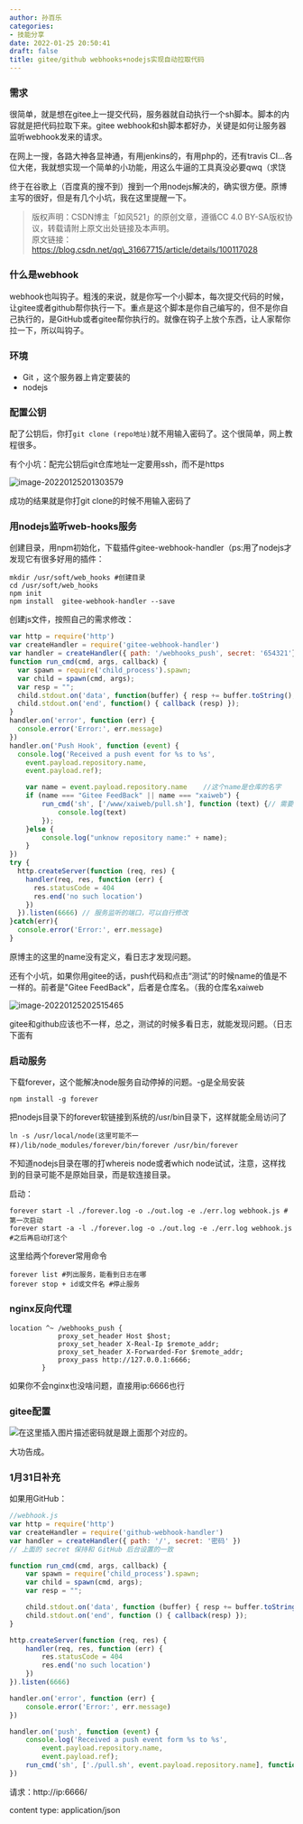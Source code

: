 ```yaml
---
author: 孙百乐
categories:
- 技能分享
date: 2022-01-25 20:50:41
draft: false
title: gitee/github webhooks+nodejs实现自动拉取代码
---
```


### 需求

很简单，就是想在gitee上一提交代码，服务器就自动执行一个sh脚本。脚本的内容就是把代码拉取下来。gitee webhook和sh脚本都好办，关键是如何让服务器监听webhook发来的请求。

在网上一搜，各路大神各显神通，有用jenkins的，有用php的，还有travis CI…各位大佬，我就想实现一个简单的小功能，用这么牛逼的工具真没必要qwq（求饶

终于在谷歌上（百度真的搜不到）搜到一个用nodejs解决的，确实很方便。原博主写的很好，但是有几个小坑，我在这里提醒一下。

> 版权声明：CSDN博主「如风521」的原创文章，遵循CC 4.0 BY-SA版权协议，转载请附上原文出处链接及本声明。  
> 原文链接：https://blog.csdn.net/qq\_31667715/article/details/100117028

### 什么是webhook

webhook也叫钩子。粗浅的来说，就是你写一个小脚本，每次提交代码的时候，让gitee或者github帮你执行一下。重点是这个脚本是你自己编写的，但不是你自己执行的，是GitHub或者gitee帮你执行的。就像在钩子上放个东西，让人家帮你拉一下，所以叫钩子。

### 环境

*   Git ，这个服务器上肯定要装的
*   nodejs

### 配置公钥

配了公钥后，你打`git clone (repo地址)`就不用输入密码了。这个很简单，网上教程很多。

有个小坑：配完公钥后git仓库地址一定要用ssh，而不是https

![image-20220125201303579](https://cdn.jsdelivr.net/gh/leyouBaloy/mypic/img/image-20220125201303579.png)

成功的结果就是你打git clone的时候不用输入密码了

### 用nodejs监听web-hooks服务

创建目录，用npm初始化，下载插件gitee-webhook-handler（ps:用了nodejs才发现它有很多好用的插件：

```shell
mkdir /usr/soft/web_hooks #创建目录
cd /usr/soft/web_hooks
npm init 
npm install  gitee-webhook-handler --save 
```

创建js文件，按照自己的需求修改：

```javascript
var http = require('http')
var createHandler = require('gitee-webhook-handler')
var handler = createHandler({ path: '/webhooks_push', secret: '654321'}) //post 所需要用到的密码，自己设置，跟下面对应就行
function run_cmd(cmd, args, callback) {
  var spawn = require('child_process').spawn;
  var child = spawn(cmd, args);
  var resp = "";
  child.stdout.on('data', function(buffer) { resp += buffer.toString(); });
  child.stdout.on('end', function() { callback (resp) });
}
handler.on('error', function (err) {
  console.error('Error:', err.message)
})
handler.on('Push Hook', function (event) {
  console.log('Received a push event for %s to %s',
    event.payload.repository.name,
    event.payload.ref);

    var name = event.payload.repository.name    //这个name是仓库的名字
    if (name === "Gitee FeedBack" || name === "xaiweb") { 
        run_cmd('sh', ['/www/xaiweb/pull.sh'], function (text) {// 需要执行的脚本位置
            console.log(text)
        });
    }else {
        console.log("unknow repository name:" + name);
    }
})
try {
  http.createServer(function (req, res) {
    handler(req, res, function (err) {
      res.statusCode = 404
      res.end('no such location')
    })
  }).listen(6666) // 服务监听的端口，可以自行修改
}catch(err){
  console.error('Error:', err.message)
}
```

原博主的这里的name没有定义，看日志才发现问题。

还有个小坑，如果你用gitee的话，push代码和点击“测试”的时候name的值是不一样的。前者是"Gitee FeedBack"，后者是仓库名。（我的仓库名xaiweb

![image-20220125202515465](https://cdn.jsdelivr.net/gh/leyouBaloy/mypic/img/image-20220125202515465.png)

gitee和github应该也不一样，总之，测试的时候多看日志，就能发现问题。（日志下面有

### 启动服务

下载forever，这个能解决node服务自动停掉的问题。-g是全局安装

```shell
npm install -g forever
```

把nodejs目录下的forever软链接到系统的/usr/bin目录下，这样就能全局访问了

```shell
ln -s /usr/local/node(这里可能不一样)/lib/node_modules/forever/bin/forever /usr/bin/forever 
```

不知道nodejs目录在哪的打whereis node或者which node试试，注意，这样找到的目录可能不是原始目录，而是软连接目录。

启动：

```shell
forever start -l ./forever.log -o ./out.log -e ./err.log webhook.js #第一次启动
forever start -a -l ./forever.log -o ./out.log -e ./err.log webhook.js #之后再启动打这个
```

这里给两个forever常用命令

```shell
forever list #列出服务，能看到日志在哪
forever stop + id或文件名 #停止服务
```

### nginx反向代理

```nginx
location ^~ /webhooks_push {
            proxy_set_header Host $host;
            proxy_set_header X-Real-Ip $remote_addr;
            proxy_set_header X-Forwarded-For $remote_addr;
            proxy_pass http://127.0.0.1:6666;
        }
```

如果你不会nginx也没啥问题，直接用ip:6666也行

### gitee配置

![在这里插入图片描述](https://cdn.jsdelivr.net/gh/leyouBaloy/mypic/img/watermark,type_ZmFuZ3poZW5naGVpdGk,shadow_10,text_aHR0cHM6Ly9ibG9nLmNzZG4ubmV0L3FxXzMxNjY3NzE1,size_16,color_FFFFFF,t_70.png)密码就是跟上面那个对应的。

大功告成。

### 1月31日补充

如果用GitHub：

```javascript
//webhook.js
var http = require('http')
var createHandler = require('github-webhook-handler')
var handler = createHandler({ path: '/', secret: '密码' })
// 上面的 secret 保持和 GitHub 后台设置的一致

function run_cmd(cmd, args, callback) {
    var spawn = require('child_process').spawn;
    var child = spawn(cmd, args);
    var resp = "";

    child.stdout.on('data', function (buffer) { resp += buffer.toString(); });
    child.stdout.on('end', function () { callback(resp) });
}

http.createServer(function (req, res) {
    handler(req, res, function (err) {
        res.statusCode = 404
        res.end('no such location')
    })
}).listen(6666)

handler.on('error', function (err) {
    console.error('Error:', err.message)
})

handler.on('push', function (event) {
    console.log('Received a push event form %s to %s',
        event.payload.repository.name,
        event.payload.ref);
    run_cmd('sh', ['./pull.sh', event.payload.repository.name], function (text) { console.log(text) });
})
```

请求：http://ip:6666/

content type: application/json